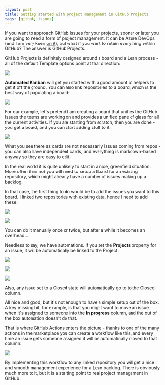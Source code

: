```yaml
---
layout: post
title: Getting started with project management in GitHub Projects
tags: [github, issues]
---
```

If you want to approach GitHub Issues for your projects, sooner or later you are going to need a form of project management. It can be Azure DevOps (and I am very keen [on it](https://mattvsts.github.io/2020/04/22/synchronising-github-issues-and-azure-devops-work-items/)), but what if you want to retain everything within GitHub? The answer is GitHub Projects.

GitHub Projects is definitely designed around a board and a Lean process - all of the default Template options point at that direction:

![](/images/posts/2020-06-21_17-29-08.png)

**Automated Kanban** will get you started with a good amount of helpers to get it off the ground. You can also link repositories to a board, which is the best way of populating a board:

![](/images/posts/2020-06-21_17-31-47.png)

For our example, let's pretend I am creating a board that unifies the GitHub Issues the teams are working on and provides a unified pane of glass for all the current activities. If you are starting from scratch, then you are done - you get a board, and you can start adding stuff to it:

![](/images/posts/2020-06-21_17-42-04.png)

What you see there as cards are not necessarily Issues coming from repos - you can also have independent cards, and everything is markdown-based anyway so they are easy to edit.

In the real world it is quite unlikely to start in a nice, greenfield situation. More often than not you will need to setup a Board for an existing repository, which might already have a number of issues making up a backlog.  

In that case, the first thing to do would be to add the issues you want to this board. I linked two repositories with existing data, hence I need to add these:

![](/images/posts/2020-06-21_17-46-31.png)

![](/images/posts/2020-06-21_17-48-51.png)

You can do it manually once or twice, but after a while it becomes an overhead...  

Needless to say, we have automations. If you set the **Projects** property for an issue, it will be automatically be linked to the Project:

![](/images/posts/2020-06-21_18-00-46.png)

![](/images/posts/2020-06-21_18-01-20.png)

![](/images/posts/2020-06-21_18-02-14.png)

Also, any issue set to a Closed state will automatically go to to the Closed column.  

All nice and good, but it's not enough to have a simple setup out of the box. A key missing bit, for example, is that you might want to move an issue when it's assigned to someone into the **In progress** column, and the out of the box automation doesn't do that. 

That is where GitHub Actions enters the picture - thanks to [one](https://github.com/marketplace/actions/create-or-update-project-card) of the many actions in the marketplace you can create a workflow like this, and every time an issue gets someone assigned it will be automatically moved to that column:

![](/images/posts/2020-06-21_18-30-40.png)

By implementing this workflow to any linked repository you will get a nice and smooth management experience for a Lean backlog. There is obviously much more to it, but it is a starting point to real project management in GitHub.